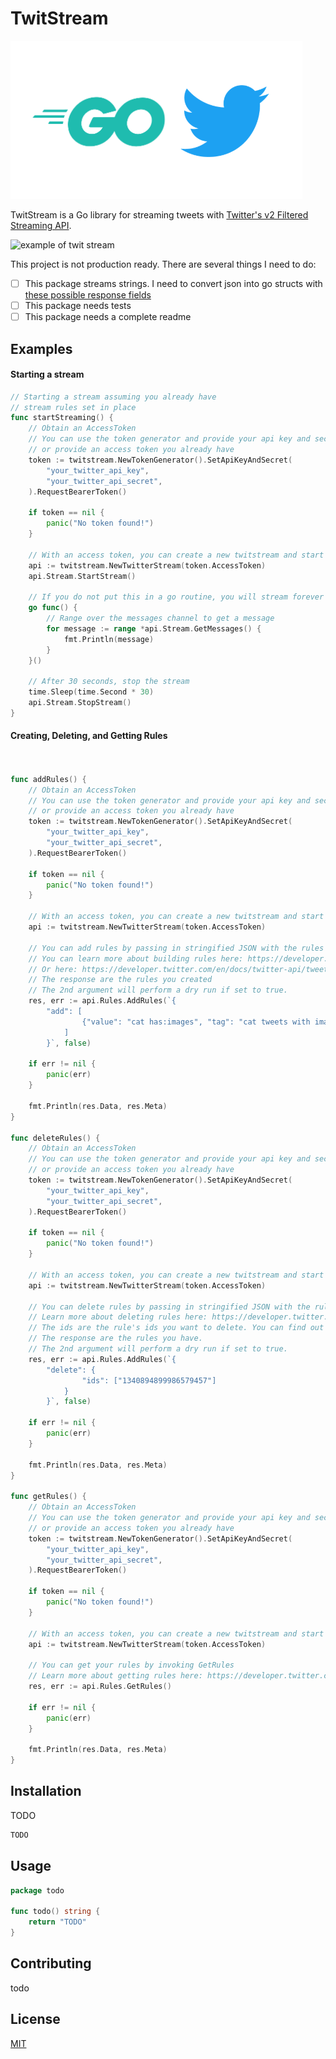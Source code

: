 # TwitStream

![go twitter](./go-twitter.png)

TwitStream is a Go library for streaming tweets with [Twitter's v2 Filtered Streaming API](https://developer.twitter.com/en/docs/twitter-api/tweets/filtered-stream/introduction).

![example of twit stream](./example.gif)

This project is not production ready. There are several things I need to do: 
- [ ] This package streams strings. I need to convert json into go structs with [these possible response fields](https://developer.twitter.com/en/docs/twitter-api/tweets/filtered-stream/api-reference/get-tweets-search-stream)  
- [ ] This package needs tests
- [ ] This package needs a complete readme

## Examples

#### Starting a stream

```go
// Starting a stream assuming you already have
// stream rules set in place
func startStreaming() {
	// Obtain an AccessToken
	// You can use the token generator and provide your api key and secret
	// or provide an access token you already have
	token := twitstream.NewTokenGenerator().SetApiKeyAndSecret(
		"your_twitter_api_key",
		"your_twitter_api_secret",
	).RequestBearerToken()

	if token == nil {
		panic("No token found!")
	}

	// With an access token, you can create a new twitstream and start streaming
	api := twitstream.NewTwitterStream(token.AccessToken)
	api.Stream.StartStream()

	// If you do not put this in a go routine, you will stream forever
	go func() {
		// Range over the messages channel to get a message
		for message := range *api.Stream.GetMessages() {
			fmt.Println(message)
		}
	}()

	// After 30 seconds, stop the stream
	time.Sleep(time.Second * 30)
	api.Stream.StopStream()
}
```

#### Creating, Deleting, and Getting Rules

```go


func addRules() {
	// Obtain an AccessToken
	// You can use the token generator and provide your api key and secret
	// or provide an access token you already have
	token := twitstream.NewTokenGenerator().SetApiKeyAndSecret(
		"your_twitter_api_key",
		"your_twitter_api_secret",
	).RequestBearerToken()

	if token == nil {
		panic("No token found!")
	}

	// With an access token, you can create a new twitstream and start adding rules
	api := twitstream.NewTwitterStream(token.AccessToken)

	// You can add rules by passing in stringified JSON with the rules you want to add
	// You can learn more about building rules here: https://developer.twitter.com/en/docs/twitter-api/tweets/filtered-stream/integrate/build-a-rule
	// Or here: https://developer.twitter.com/en/docs/twitter-api/tweets/filtered-stream/api-reference/post-tweets-search-stream-rules
	// The response are the rules you created
	// The 2nd argument will perform a dry run if set to true.
	res, err := api.Rules.AddRules(`{
		"add": [
				{"value": "cat has:images", "tag": "cat tweets with images"}
			]
		}`, false)

	if err != nil {
		panic(err)
	}

	fmt.Println(res.Data, res.Meta)
}

func deleteRules() {
	// Obtain an AccessToken
	// You can use the token generator and provide your api key and secret
	// or provide an access token you already have
	token := twitstream.NewTokenGenerator().SetApiKeyAndSecret(
		"your_twitter_api_key",
		"your_twitter_api_secret",
	).RequestBearerToken()

	if token == nil {
		panic("No token found!")
	}

	// With an access token, you can create a new twitstream and start deleting rules
	api := twitstream.NewTwitterStream(token.AccessToken)

	// You can delete rules by passing in stringified JSON with the rules you want to delete
	// Learn more about deleting rules here: https://developer.twitter.com/en/docs/twitter-api/tweets/filtered-stream/api-reference/post-tweets-search-stream-rules
	// The ids are the rule's ids you want to delete. You can find out how to get your ids in the below example
	// The response are the rules you have.
	// The 2nd argument will perform a dry run if set to true.
	res, err := api.Rules.AddRules(`{
		"delete": {
				"ids": ["1340894899986579457"]
			}
		}`, false)

	if err != nil {
		panic(err)
	}

	fmt.Println(res.Data, res.Meta)
}

func getRules() {
	// Obtain an AccessToken
	// You can use the token generator and provide your api key and secret
	// or provide an access token you already have
	token := twitstream.NewTokenGenerator().SetApiKeyAndSecret(
		"your_twitter_api_key",
		"your_twitter_api_secret",
	).RequestBearerToken()

	if token == nil {
		panic("No token found!")
	}

	// With an access token, you can create a new twitstream and start getting your rules
	api := twitstream.NewTwitterStream(token.AccessToken)

	// You can get your rules by invoking GetRules
	// Learn more about getting rules here: https://developer.twitter.com/en/docs/twitter-api/tweets/filtered-stream/api-reference/get-tweets-search-stream-rules
	res, err := api.Rules.GetRules()

	if err != nil {
		panic(err)
	}

	fmt.Println(res.Data, res.Meta)
}

```


## Installation

TODO

```bash
TODO
```

## Usage

```go
package todo

func todo() string {
    return "TODO"
}
```

## Contributing

todo

## License
[MIT](https://choosealicense.com/licenses/mit/)